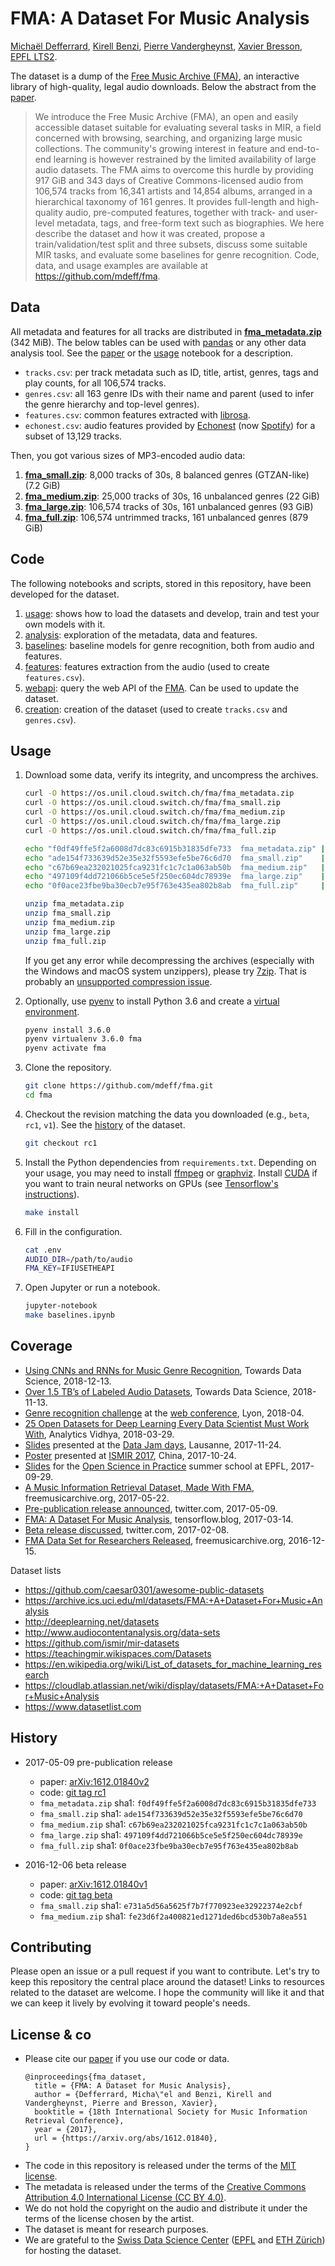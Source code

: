 # FMA: A Dataset For Music Analysis

[Michaël Defferrard](http://deff.ch), [Kirell Benzi](http://kirellbenzi.com),
[Pierre Vandergheynst](https://people.epfl.ch/pierre.vandergheynst),
[Xavier Bresson](http://www.ntu.edu.sg/home/xbresson),
[EPFL LTS2](https://lts2.epfl.ch).

[paper]:     https://arxiv.org/abs/1612.01840
[FMA]:       https://freemusicarchive.org

The dataset is a dump of the [Free Music Archive (FMA)][FMA], an interactive
library of high-quality, legal audio downloads. Below the abstract from the
[paper].
> We introduce the Free Music Archive (FMA), an open and easily accessible
> dataset suitable for evaluating several tasks in MIR, a field concerned with
> browsing, searching, and organizing large music collections. The community's
> growing interest in feature and end-to-end learning is however restrained by
> the limited availability of large audio datasets. The FMA aims to overcome
> this hurdle by providing 917 GiB and 343 days of Creative Commons-licensed
> audio from 106,574 tracks from 16,341 artists and 14,854 albums, arranged in
> a hierarchical taxonomy of 161 genres. It provides full-length and
> high-quality audio, pre-computed features, together with track- and
> user-level metadata, tags, and free-form text such as biographies. We here
> describe the dataset and how it was created, propose a train/validation/test
> split and three subsets, discuss some suitable MIR tasks, and evaluate some
> baselines for genre recognition. Code, data, and usage examples are available
> at <https://github.com/mdeff/fma>.

## Data

All metadata and features for all tracks are distributed in
**[fma_metadata.zip]** (342 MiB). The below tables can be used with [pandas] or
any other data analysis tool. See the [paper] or the [usage] notebook for
a description.
* `tracks.csv`: per track metadata such as ID, title, artist, genres, tags and
  play counts, for all 106,574 tracks.
* `genres.csv`: all 163 genre IDs with their name and parent (used to infer the
  genre hierarchy and top-level genres).
* `features.csv`: common features extracted with [librosa].
* `echonest.csv`: audio features provided by [Echonest] (now [Spotify]) for
  a subset of 13,129 tracks.

[pandas]:   http://pandas.pydata.org/
[librosa]:  https://librosa.github.io/librosa/
[spotify]:  https://www.spotify.com/
[echonest]: http://the.echonest.com/

Then, you got various sizes of MP3-encoded audio data:

1. **[fma_small.zip]**: 8,000 tracks of 30s, 8 balanced genres (GTZAN-like) (7.2 GiB)
2. **[fma_medium.zip]**: 25,000 tracks of 30s, 16 unbalanced genres (22 GiB)
3. **[fma_large.zip]**: 106,574 tracks of 30s, 161 unbalanced genres (93 GiB)
4. **[fma_full.zip]**: 106,574 untrimmed tracks, 161 unbalanced genres (879 GiB)

[fma_metadata.zip]: https://os.unil.cloud.switch.ch/fma/fma_metadata.zip
[fma_small.zip]:    https://os.unil.cloud.switch.ch/fma/fma_small.zip
[fma_medium.zip]:   https://os.unil.cloud.switch.ch/fma/fma_medium.zip
[fma_large.zip]:    https://os.unil.cloud.switch.ch/fma/fma_large.zip
[fma_full.zip]:     https://os.unil.cloud.switch.ch/fma/fma_full.zip

## Code

The following notebooks and scripts, stored in this repository, have been
developed for the dataset.

1. [usage]: shows how to load the datasets and develop, train and test your own
   models with it.
2. [analysis]: exploration of the metadata, data and features.
3. [baselines]: baseline models for genre recognition, both from audio and
   features.
4. [features]: features extraction from the audio (used to create
   `features.csv`).
5. [webapi]: query the web API of the [FMA]. Can be used to update the dataset.
6. [creation]: creation of the dataset (used to create `tracks.csv` and
   `genres.csv`).

[usage]:     https://nbviewer.jupyter.org/github/mdeff/fma/blob/outputs/usage.ipynb
[analysis]:  https://nbviewer.jupyter.org/github/mdeff/fma/blob/outputs/analysis.ipynb
[baselines]: https://nbviewer.jupyter.org/github/mdeff/fma/blob/outputs/baselines.ipynb
[features]:  features.py
[webapi]:    https://nbviewer.jupyter.org/github/mdeff/fma/blob/outputs/webapi.ipynb
[creation]:  https://nbviewer.jupyter.org/github/mdeff/fma/blob/outputs/creation.ipynb

## Usage

1. Download some data, verify its integrity, and uncompress the archives.
	```sh
	curl -O https://os.unil.cloud.switch.ch/fma/fma_metadata.zip
	curl -O https://os.unil.cloud.switch.ch/fma/fma_small.zip
	curl -O https://os.unil.cloud.switch.ch/fma/fma_medium.zip
	curl -O https://os.unil.cloud.switch.ch/fma/fma_large.zip
	curl -O https://os.unil.cloud.switch.ch/fma/fma_full.zip

	echo "f0df49ffe5f2a6008d7dc83c6915b31835dfe733  fma_metadata.zip" | sha1sum -c -
	echo "ade154f733639d52e35e32f5593efe5be76c6d70  fma_small.zip"    | sha1sum -c -
	echo "c67b69ea232021025fca9231fc1c7c1a063ab50b  fma_medium.zip"   | sha1sum -c -
	echo "497109f4dd721066b5ce5e5f250ec604dc78939e  fma_large.zip"    | sha1sum -c -
	echo "0f0ace23fbe9ba30ecb7e95f763e435ea802b8ab  fma_full.zip"     | sha1sum -c -

	unzip fma_metadata.zip
	unzip fma_small.zip
	unzip fma_medium.zip
	unzip fma_large.zip
	unzip fma_full.zip
	```

	If you get any error while decompressing the archives (especially with the
	Windows and macOS system unzippers), please try [7zip]. That is probably an
	[unsupported compression issue](https://github.com/mdeff/fma/issues/5).

1. Optionally, use [pyenv] to install Python 3.6 and create a [virtual
   environment][pyenv-virt].
	```sh
	pyenv install 3.6.0
	pyenv virtualenv 3.6.0 fma
	pyenv activate fma
	```

1. Clone the repository.
	```sh
	git clone https://github.com/mdeff/fma.git
	cd fma
	```

1. Checkout the revision matching the data you downloaded (e.g., `beta`, `rc1`,
   `v1`). See the [history](#history) of the dataset.
	```sh
	git checkout rc1
	```

1. Install the Python dependencies from `requirements.txt`. Depending on your
   usage, you may need to install [ffmpeg] or [graphviz]. Install [CUDA] if you
   want to train neural networks on GPUs (see
   [Tensorflow's instructions](https://www.tensorflow.org/install/)).
	```sh
	make install
	```

1. Fill in the configuration.
	```sh
	cat .env
	AUDIO_DIR=/path/to/audio
	FMA_KEY=IFIUSETHEAPI
	```

1. Open Jupyter or run a notebook.
	```sh
	jupyter-notebook
	make baselines.ipynb
	```

[7zip]:       http://www.7-zip.org
[pyenv]:      https://github.com/pyenv/pyenv
[pyenv-virt]: https://github.com/pyenv/pyenv-virtualenv
[ffmpeg]:     https://ffmpeg.org/download.html
[graphviz]:   http://www.graphviz.org/
[CUDA]:       https://en.wikipedia.org/wiki/CUDA

## Coverage

* [Using CNNs and RNNs for Music Genre Recognition][tds2], Towards Data Science, 2018-12-13.
* [Over 1.5 TB’s of Labeled Audio Datasets][tds1], Towards Data Science, 2018-11-13.
* [Genre recognition challenge][crowdai_challenge] at the [web conference], Lyon, 2018-04.
* [25 Open Datasets for Deep Learning Every Data Scientist Must Work With][vidhya], Analytics Vidhya, 2018-03-29.
* [Slides][djd] presented at the [Data Jam days](http://datajamdays.org), Lausanne, 2017-11-24.
* [Poster][poster] presented at [ISMIR 2017](https://ismir2017.smcnus.org), China, 2017-10-24.
* [Slides][osip] for the [Open Science in Practice](https://osip2017.epfl.ch) summer school at EPFL, 2017-09-29.
* [A Music Information Retrieval Dataset, Made With FMA][fma2], freemusicarchive.org, 2017-05-22.
* [Pre-publication release announced][tw2], twitter.com, 2017-05-09.
* [FMA: A Dataset For Music Analysis][tfblog], tensorflow.blog, 2017-03-14.
* [Beta release discussed][tw1], twitter.com, 2017-02-08.
* [FMA Data Set for Researchers Released][fma1], freemusicarchive.org, 2016-12-15.

[tw1]:  https://twitter.com/YadFaeq/status/829406463286063104
[tw2]:  https://twitter.com/m_deff/status/861985446116589569
[fma1]: http://freemusicarchive.org/member/cheyenne_h/blog/FMA_Dataset_for_Researchers
[fma2]: http://freemusicarchive.org/member/cheyenne_h/blog/A_Music_Information_Retrieval_Dataset_Made_With_FMA
[tfblog]: https://tensorflow.blog/2017/03/14/fma-a-dataset-for-music-analysis
[osip]: https://doi.org/10.5281/zenodo.999353
[poster]: https://doi.org/10.5281/zenodo.1035847
[djd]: https://doi.org/10.5281/zenodo.1066119
[crowdai_challenge]: https://www.crowdai.org/challenges/www-2018-challenge-learning-to-recognize-musical-genre
[web conference]: https://www2018.thewebconf.org/program/challenges-track/
[vidhya]: https://www.analyticsvidhya.com/blog/2018/03/comprehensive-collection-deep-learning-datasets/
[tds1]: https://towardsdatascience.com/a-data-lakes-worth-of-audio-datasets-b45b88cd4ad
[tds2]: https://towardsdatascience.com/using-cnns-and-rnns-for-music-genre-recognition-2435fb2ed6af

Dataset lists
* <https://github.com/caesar0301/awesome-public-datasets>
* <https://archive.ics.uci.edu/ml/datasets/FMA:+A+Dataset+For+Music+Analysis>
* <http://deeplearning.net/datasets>
* <http://www.audiocontentanalysis.org/data-sets>
* <https://github.com/ismir/mir-datasets>
* <https://teachingmir.wikispaces.com/Datasets>
* <https://en.wikipedia.org/wiki/List_of_datasets_for_machine_learning_research>
* <https://cloudlab.atlassian.net/wiki/display/datasets/FMA:+A+Dataset+For+Music+Analysis>
* <https://www.datasetlist.com>

## History

* 2017-05-09 pre-publication release
	* paper: [arXiv:1612.01840v2](https://arxiv.org/abs/1612.01840v2)
	* code: [git tag rc1](https://github.com/mdeff/fma/releases/tag/rc1)
	* `fma_metadata.zip` sha1: `f0df49ffe5f2a6008d7dc83c6915b31835dfe733`
	* `fma_small.zip`    sha1: `ade154f733639d52e35e32f5593efe5be76c6d70`
	* `fma_medium.zip`   sha1: `c67b69ea232021025fca9231fc1c7c1a063ab50b`
	* `fma_large.zip`    sha1: `497109f4dd721066b5ce5e5f250ec604dc78939e`
	* `fma_full.zip`     sha1: `0f0ace23fbe9ba30ecb7e95f763e435ea802b8ab`

* 2016-12-06 beta release
	* paper: [arXiv:1612.01840v1](https://arxiv.org/abs/1612.01840v1)
	* code: [git tag beta](https://github.com/mdeff/fma/releases/tag/beta)
	* `fma_small.zip`  sha1: `e731a5d56a5625f7b7f770923ee32922374e2cbf`
	* `fma_medium.zip` sha1: `fe23d6f2a400821ed1271ded6bcd530b7a8ea551`

## Contributing

Please open an issue or a pull request if you want to contribute. Let's try to
keep this repository the central place around the dataset! Links to resources
related to the dataset are welcome. I hope the community will like it and that
we can keep it lively by evolving it toward people's needs.

## License & co

* Please cite our [paper] if you use our code or data.
  ```
  @inproceedings{fma_dataset,
    title = {FMA: A Dataset for Music Analysis},
    author = {Defferrard, Micha\"el and Benzi, Kirell and Vandergheynst, Pierre and Bresson, Xavier},
    booktitle = {18th International Society for Music Information Retrieval Conference},
    year = {2017},
    url = {https://arxiv.org/abs/1612.01840},
  }
  ```
* The code in this repository is released under the terms of the
  [MIT license](LICENSE.txt).
* The metadata is released under the terms of the
  [Creative Commons Attribution 4.0 International License (CC BY 4.0)][ccby40].
* We do not hold the copyright on the audio and distribute it under the terms
  of the license chosen by the artist.
* The dataset is meant for research purposes.
* We are grateful to the [Swiss Data Science Center] ([EPFL] and [ETH Zürich])
  for hosting the dataset.

[ccby40]: https://creativecommons.org/licenses/by/4.0
[Swiss Data Science Center]: https://datascience.ch/collaboration-and-partnerships
[EPFL]: http://www.epfl.ch
[ETH Zürich]: http://www.ethz.ch
